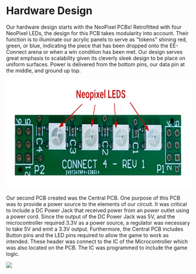 # Hardware Design
Our hardware design starts with the NeoPixel PCBs! Retrofitted with four NeoPixel LEDs, the design for this PCB takes modularity into account. Their function is to illuminate our acrylic panels to serve as "tokens" shining red, green, or blue, indicating the piece that has been dropped onto the EE-Connect arena or when a win condition has been met. Our design serves great emphasis to scalability given its cleverly sleek design to be place on uniform surfaces. Power is delivered from the bottom pins, our data pin at the middle, and ground up top. <More to be added>

<img class="responsive" src="https://github.com/theparssa27/theparssa27.github.io/blob/main/pictures/neopixel.png?raw=true" height="300">
  
Our second PCB created was the Central PCB. One purpose of this PCB was to provide a power source to the elements of our circuit. It was critical to include a DC Power Jack that received power from an power outlet using a power cord. Since the output of the DC Power Jack was 5V, and the microcontroller required 3.3V as a power source, a regulator was necessary to take 5V and emit a 3.3V output. Furthermore, the Central PCB includes Button pins and the LED pins required to allow the game to work as intended. These header was connect to the IC of the Microcontroller which was also located on the PCB. The IC was programmed to include the game logic.
  
<img class="responsive" src="https://cdn.discordapp.com/attachments/944292252920971304/1118009558946828288/image.png" height="400">

